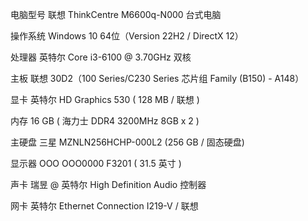 
  电脑型号                     联想 ThinkCentre M6600q-N000 台式电脑
  
  操作系统                     Windows 10 64位（Version 22H2 / DirectX 12）

  处理器                       英特尔 Core i3-6100 @ 3.70GHz 双核
  
  主板                         联想 30D2（100 Series/C230 Series 芯片组 Family (B150) - A148）
  
  显卡                         英特尔 HD Graphics 530 ( 128 MB / 联想 )
  
  内存                         16 GB ( 海力士 DDR4 3200MHz 8GB x 2 )
  
  主硬盘                       三星 MZNLN256HCHP-000L2 (256 GB / 固态硬盘)
  
  显示器                       OOO OOO0000 F3201 ( 31.5 英寸  )
  
  声卡                         瑞昱  @ 英特尔 High Definition Audio 控制器
  
  网卡                         英特尔 Ethernet Connection  I219-V / 联想
